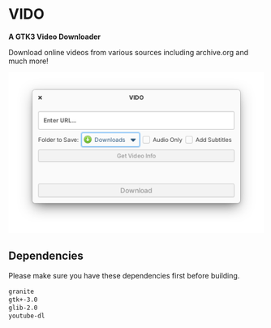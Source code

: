 # VIDO
**A GTK3 Video Downloader**

Download online videos from various sources including archive.org and much more!

![Screenshot](https://raw.githubusercontent.com/bernardodsanderson/vido/master/data/images/VIDO-normal.png)

## Dependencies

Please make sure you have these dependencies first before building.

```
granite
gtk+-3.0
glib-2.0
youtube-dl
```
